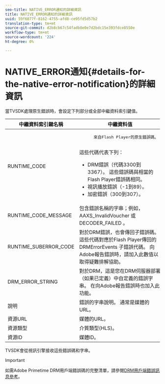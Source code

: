 ```yaml
---
seo-title: NATIVE_ERROR通知的詳細資訊
title: NATIVE_ERROR通知的詳細資訊
uuid: 59f6077f-8162-4755-afd8-ce95fd5d57b2
translation-type: tm+mt
source-git-commit: d2b8cb67c54fadb8e0e7d2bdc15e393fdce8550e
workflow-type: tm+mt
source-wordcount: '224'
ht-degree: 0%

---
```



# NATIVE_ERROR通知{#details-for-the-native-error-notification}的詳細資訊

當TVSDK處理原生錯誤時，會設定下列部分或全部中繼資料索引鍵值。

<table id="table_86A21619515B435DBB65DC4DFBB64B29"> 
 <thead> 
  <tr> 
   <th colname="col1" class="entry"> 中繼資料索引鍵名稱 </th> 
   <th colname="col2" class="entry"> 中繼資料值 </th> 
  </tr> 
 </thead>
 <tbody> 
  <tr> 
   <td colname="col1"> <span class="codeph"> RUNTIME_CODE  </span> </td> 
   <td colname="col2"> 
    <pre>
      來自Flash Player的原生錯誤碼。 
    </pre> 這些代碼代表下列： 
    <ul id="ul_330C626DE27B45A09E8851CC24768A07"> 
     <li id="li_0845A9BBB55545BDB49BD4F4802C0E54">DRM錯誤（代碼3300到3367）。 這些錯誤碼與相當的Flash Player錯誤碼相同。 </li> 
     <li id="li_98A571480C154CF0AE1DC101FF0834C4">視訊播放錯誤（-1到89）。 </li> 
     <li id="li_D7C19955DEF94DA88B822C8C57D6D2F4">加密錯誤（300到307）。 </li> 
    </ul> </td> 
  </tr> 
  <tr> 
   <td colname="col1"> <span class="codeph"> RUNTIME_CODE_MESSAGE  </span> </td> 
   <td colname="col2"> 包含錯誤名稱的字串；例如，<span class="codeph"> AAXS_InvalidVoucher </span>或<span class="codeph"> DECODER_FAILED </span>。 </td> 
  </tr> 
  <tr> 
   <td colname="col1"> <span class="codeph"> RUNTIME_SUBERROR_CODE  </span> </td> 
   <td colname="col2"> 對於DRM錯誤，也會傳回子錯誤碼。 這些代碼對應於Flash Player傳回的<span class="codeph"> DRMErrorEvents </span>子錯誤代碼。 向Adobe報告錯誤時，請加入此數值以取得疑難排解協助。 </td> 
  </tr> 
  <tr> 
   <td colname="col1"> <span class="codeph"> DRM_ERROR_STRING  </span> </td> 
   <td colname="col2"> 對於DRM，這是您在DRM伺服器部署（如果已定義）中自定義的錯誤字串。 在向Adobe報告錯誤時也加入此功能。 </td> 
  </tr> 
  <tr> 
   <td colname="col1"> <span class="codeph"> 說明  </span> </td> 
   <td colname="col2"> 錯誤的字串說明。 通常是媒體的URL。 </td> 
  </tr> 
  <tr> 
   <td colname="col1"> <span class="codeph"> 資源URL  </span> </td> 
   <td colname="col2"> 媒體的URL。 </td> 
  </tr> 
  <tr> 
   <td colname="col1"> <span class="codeph"> 資源類型  </span> </td> 
   <td colname="col2"> 介質類型(HLS)。 </td> 
  </tr> 
  <tr> 
   <td colname="col1"> <span class="codeph"> 資源ID  </span> </td> 
   <td colname="col2"> 媒體ID。 </td> 
  </tr> 
 </tbody> 
</table>

TVSDK會從視訊引擎接收這些錯誤碼和字串。

>[!IMPORTANT]
>
>如需Adobe Primetime DRM用戶端錯誤碼的完整清單，請參閱[DRM用戶端錯誤訊息參考](https://helpx.adobe.com/content/dam/help/en/primetime/drm/drm_client_error_message_reference.pdf)。